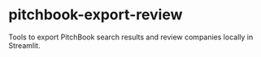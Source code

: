 # pitchbook-export-review
Tools to export PitchBook search results and review companies locally in Streamlit.
